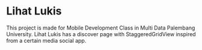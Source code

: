 # Lihat Lukis

This project is made for Mobile Development Class in Multi Data Palembang University.
Lihat Lukis has a discover page with StaggeredGridView inspired from a certain media social app.
